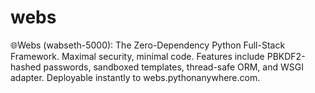 # webs
🌐Webs (wabseth-5000): The Zero-Dependency Python Full-Stack Framework. Maximal security, minimal code. Features include PBKDF2-hashed passwords, sandboxed templates, thread-safe ORM, and WSGI adapter. Deployable instantly to webs.pythonanywhere.com.
